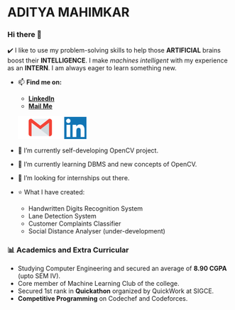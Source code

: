 # ADITYA MAHIMKAR
### Hi there 👋
:heavy_check_mark: I like to use my problem-solving skills to help those **ARTIFICIAL** brains boost their **INTELLIGENCE**.
I make *machines intelligent* with my experience as an **INTERN**. I am always eager to learn something new.

- 📫 **Find me on:** 
  * <a href="Linkedin.com/in/aditya-mahimkar">**LinkedIn**</a>
  * <a href="mailto:mahimkaradi@gmail.com">**Mail Me**</a>
  
  ![](gmail_logo.png)
  ![](Linkedin_icon.png)

- 🔭 I’m currently self-developing OpenCV project.
- 🌱 I’m currently learning DBMS and new concepts of OpenCV.
- 👯 I’m looking for internships out there.
- :star: What I have created: 
  - Handwritten Digits Recognition System
  - Lane Detection System 
  - Customer Complaints Classifier
  - Social Distance Analyser (under-development)

### :bar_chart: Academics and Extra Curricular
- Studying Computer Engineering and secured an average of **8.90 CGPA** (upto SEM IV).
- Core member of Machine Learning Club of the college.
- Secured 1st rank in **Quickathon** organized by QuickWork at SIGCE.
- **Competitive Programming** on Codechef and Codeforces.
